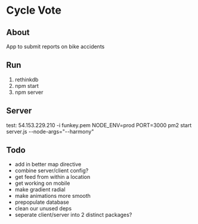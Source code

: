 # Cycle Vote

## About
App to submit reports on bike accidents

## Run
1. rethinkdb
2. npm start
3. npm server

## Server
test: 54.153.229.210 -i funkey.pem
NODE_ENV=prod PORT=3000 pm2 start server.js --node-args="--harmony"

## Todo
- add in better map directive
- combine server/client config?
- get feed from within a location
- get working on mobile
- make gradient radial
- make animations more smooth
- prepopulate database
- clean our unused deps
- seperate client/server into 2 distinct packages?
